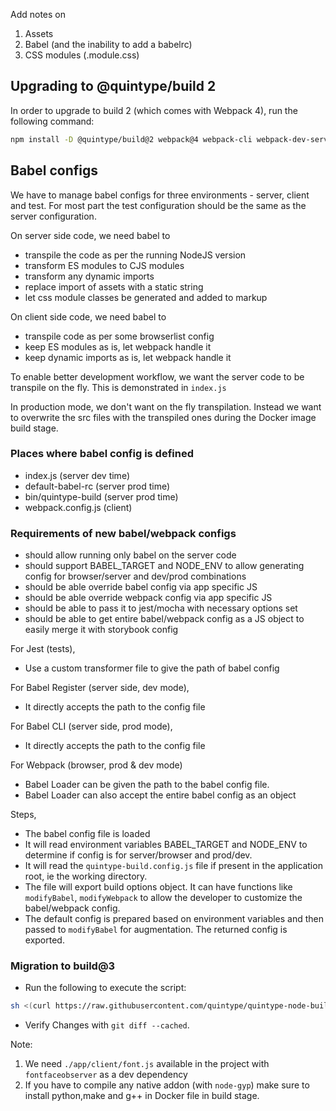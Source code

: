Add notes on

1) Assets
2) Babel (and the inability to add a babelrc)
3) CSS modules (.module.css)

## Upgrading to @quintype/build 2

In order to upgrade to build 2 (which comes with Webpack 4), run the following command:

```sh
npm install -D @quintype/build@2 webpack@4 webpack-cli webpack-dev-server@3 babel-plugin-dynamic-import-node babel-loader css-loader file-loader sass-loader
```

## Babel configs

We have to manage babel configs for three environments - server, client and test. For most part the test configuration should be the same as the server configuration.

On server side code, we need babel to
  - transpile the code as per the running NodeJS version
  - transform ES modules to CJS modules
  - transform any dynamic imports
  - replace import of assets with a static string
  - let css module classes be generated and added to markup

On client side code, we need babel to
  - transpile code as per some browserlist config
  - keep ES modules as is, let webpack handle it
  - keep dynamic imports as is, let webpack handle it

To enable better development workflow, we want the server code to be transpile on the fly. This is demonstrated in `index.js`

In production mode, we don't want on the fly transpilation. Instead we want to overwrite the src files with the transpiled ones during the Docker image build stage.

### Places where babel config is defined

- index.js (server dev time)
- default-babel-rc (server prod time)
- bin/quintype-build (server prod time)
- webpack.config.js (client)

### Requirements of new babel/webpack configs

- should allow running only babel on the server code
- should support BABEL_TARGET and NODE_ENV to allow generating config for browser/server and dev/prod combinations
- should be able override babel config via app specific JS
- should be able override webpack config via app specific JS
- should be able to pass it to jest/mocha with necessary options set
- should be able to get entire babel/webpack config as a JS object to easily merge it with storybook config

For Jest (tests),
- Use a custom transformer file to give the path of babel config

For Babel Register (server side, dev mode),
- It directly accepts the path to the config file

For Babel CLI (server side, prod mode),
- It directly accepts the path to the config file

For Webpack (browser, prod & dev mode)
- Babel Loader can be given the path to the babel config file.
- Babel Loader can also accept the entire babel config as an object

Steps,
- The babel config file is loaded
- It will read environment variables BABEL_TARGET and NODE_ENV to determine if config is for server/browser and prod/dev.
- It will read the `quintype-build.config.js` file if present in the application root, ie the working directory.
- The file will export build options object. It can have functions like `modifyBabel`, `modifyWebpack` to allow the developer to customize the babel/webpack config.
- The default config is prepared based on environment variables and then passed to `modifyBabel` for augmentation. The returned config is exported.

### Migration to build@3

- Run the following to execute the script: 
```sh 
sh <(curl https://raw.githubusercontent.com/quintype/quintype-node-build/master/scripts/build-2-to-3-migration)
```
- Verify Changes with `git diff --cached`.

Note: 
1. We need `./app/client/font.js` available in the project with `fontfaceobserver` as a dev dependency
2. If you have to compile any native addon (with `node-gyp`) make sure to install python,make and g++ in Docker file in build stage.

